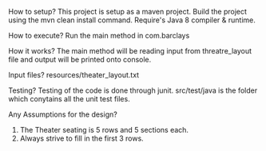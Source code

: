 
How to setup?
This project is setup as a maven project.
Build the project using the mvn clean install command.
Require's Java 8 compiler & runtime.

How to execute?
Run the main method in com.barclays

How it works?
The main method will be reading input from threatre_layout file and output will be printed onto console.

Input files?
resources/theater_layout.txt 

Testing?
Testing of the code is done through junit. src/test/java is the folder which conytains all the unit test files.

Any Assumptions for the design?
1. The Theater seating is 5 rows and 5 sections each.
2. Always strive to fill in the first 3 rows.

